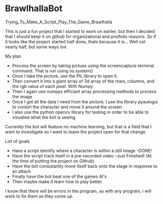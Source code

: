 # BrawlhallaBot
Trying_To_Make_A_Script_Play_The_Game_Brawlhalla

This is just a fun project that I started to work on earlier, but then I decided that I should keep it on github for organizational and protfolio reasons. So if it looks like the project started half done, thats because it is... Well not nearly half, but some ways ion.

My plan
- Process the screen by taking pictues using the screencapture terminal command. That is run using os.system()
- Once I take the picture, use the PIL library to open it.
- Then convert it into a giant array of 3d array of the rows, columns, and the rgb value of each pixel. With Numpy
- Then I again use numpys efficiant array processing methods to process the image
- Once I get all the data I need from the picture, I use the library pyautogui to contorl the character and move it around the screen.
- I also use the python opencv library for testing in order to be able to visualise what the bot is seeing.

Currently the bot will feature no machine learning, but that is a field that I want to investigate so I want to leave the project open for that change.

List of goals

* Have a script identify where a character is within a still image -DONE!
* Have the script track itself in a pre-recorded video -Just Finished! (At the time of putting the project on Github)
* Have the bot consistantly move itself back onto the stage in response to an attack
* Finally have the bot beat one of the games AI's
* Then maybe make it learn how to play better.

I know that there will be errors in the program, as with any program, i will work to fix them as they come up.
